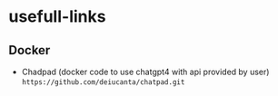 # usefull-links 
## Docker 
* Chadpad (docker code to use chatgpt4 with api provided by user)
`https://github.com/deiucanta/chatpad.git`
